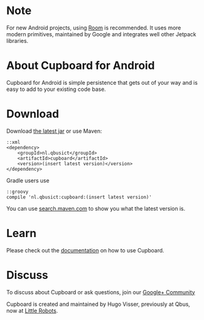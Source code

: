 # Note
For new Android projects, using [Room](https://developer.android.com/topic/libraries/architecture/room) is recommended. It uses more modern primitives, maintained by Google and integrates well other Jetpack libraries.

# About Cupboard for Android

Cupboard for Android is simple persistence that gets out of your way and is easy to add to your existing code base.

# Download

Download [the latest jar][1] or use Maven:

    ::xml
    <dependency>
        <groupId>nl.qbusict</groupId>
        <artifactId>cupboard</artifactId>
        <version>(insert latest version)</version>
    </dependency>

Gradle users use

    ::groovy
    compile 'nl.qbusict:cupboard:(insert latest version)'

You can use [search.maven.com][4] to show you what the latest version is.

# Learn

Please check out the [documentation][2] on how to use Cupboard.

# Discuss

To discuss about Cupboard or ask questions, join our [Google+ Community][3]

Cupboard is created and maintained by Hugo Visser, previously at Qbus, now at [Little Robots][5].

[1]: https://search.maven.org/remote_content?g=nl.qbusict&a=cupboard&v=LATEST
[2]: https://bitbucket.org/littlerobots/cupboard/wiki/Home
[3]: https://plus.google.com/communities/102678039256081927502
[4]: http://search.maven.org/#search%7Cga%7C1%7Ccupboard
[5]: http://littlerobots.nl

